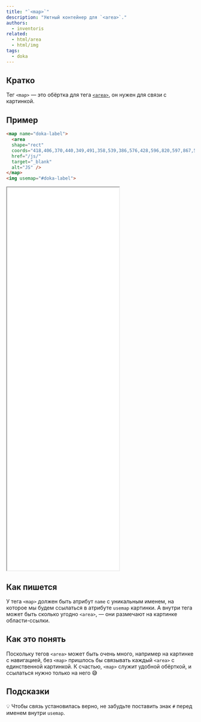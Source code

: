 ```yaml
---
title: "`<map>`"
description: "Уютный контейнер для `<area>`."
authors:
  - inventoris
related:
  - html/area
  - html/img
tags:
  - doka
---
```


## Кратко

Тег `<map>` — это обёртка для тега [`<area>`](/html/area/), он нужен для связи с картинкой.

## Пример

```html
<map name="doka-label">
  <area
  shape="rect"
  coords="418,406,370,440,349,491,358,539,386,576,428,596,820,597,867,572,892,524,894,474,861,425,812,406"
  href="/js/"
  target="_blank"
  alt="JS" />
</map>
<img usemap="#doka-label">
```

<iframe title="Базовый пример" src="demos/basic/" height="1024"></iframe>

## Как пишется

У тега `<map>` должен быть атрибут `name` с уникальным именем, на которое мы будем ссылаться в атрибуте `usemap` картинки. А внутри тега может быть сколько угодно `<area>`, — они размечают на картинке области-ссылки.

## Как это понять

Поскольку тегов `<area>` может быть очень много, например на картинке с навигацией, без `<map>` пришлось бы связывать каждый `<area>` с единственной картинкой. К счастью, `<map>` служит удобной обёрткой, и ссылаться нужно только на него 😅

## Подсказки

💡 Чтобы связь установилась верно, не забудьте поставить знак `#` перед именем внутри `usemap`.
